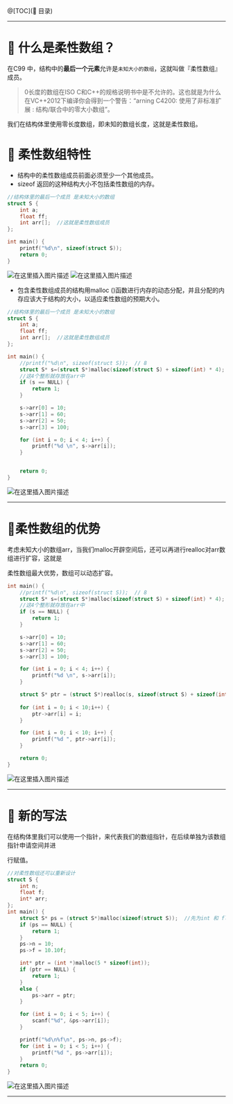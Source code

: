 ﻿

@[TOC](📝 目录)

---

# 🌟 什么是柔性数组？

在C99 中，结构中的**最后一个元素**允许是`未知大小的数组`，这就叫做『柔性数组』成员。

> 
> 0长度的数组在ISO C和C++的规格说明书中是不允许的。这也就是为什么在VC++2012下编译你会得到一个警告：“arning C4200: 使用了非标准扩展 : 结构/联合中的零大小数组”。

我们在结构体里使用零长度数组，即未知的数组长度，这就是柔性数组。


# 🌟 柔性数组特性

- 结构中的柔性数组成员前面必须至少一个其他成员。
- sizeof 返回的这种结构大小不包括柔性数组的内存。

```c
//结构体里的最后一个成员 是未知大小的数组
struct S {
	int a;
	float ff;
	int arr[];  //这就是柔性数组成员
};

int main() {
	printf("%d\n", sizeof(struct S));
	return 0;
}
```

![在这里插入图片描述](https://img-blog.csdnimg.cn/98d1cc06e79146d4918a4210bdd64a88.png)
![在这里插入图片描述](https://img-blog.csdnimg.cn/77b323d8a57f414d88108c4c054cc858.png)

- 包含柔性数组成员的结构用malloc ()函数进行内存的动态分配，并且分配的内存应该大于结构的大小，以适应柔性数组的预期大小。

```c
//结构体里的最后一个成员 是未知大小的数组
struct S {
	int a;
	float ff;
	int arr[];  //这就是柔性数组成员
};

int main() {
	//printf("%d\n", sizeof(struct S));  // 8
	struct S* s=(struct S*)malloc(sizeof(struct S) + sizeof(int) * 4);  //希望在前面空间的基础上再加上4个整形的空间
	//这4个整形就存放在arr中
	if (s == NULL) {
		return 1;
	}

	s->arr[0] = 10;
	s->arr[1] = 60;
	s->arr[2] = 50;
	s->arr[3] = 100;

	for (int i = 0; i < 4; i++) {
		printf("%d \n", s->arr[i]);
	}


	return 0;
}
```


![在这里插入图片描述](https://img-blog.csdnimg.cn/ada56b65a3454aaa927ac0cafb0c4649.png)

---

# 🌟柔性数组的优势

考虑未知大小的数组arr，当我们malloc开辟空间后，还可以再进行realloc对arr数组进行扩容，这就是

柔性数组最大优势，数组可以动态扩容。


```c
int main() {
	//printf("%d\n", sizeof(struct S));  // 8
	struct S* s=(struct S*)malloc(sizeof(struct S) + sizeof(int) * 4);  //希望在前面空间的基础上再加上4个整形的空间
	//这4个整形就存放在arr中
	if (s == NULL) {
		return 1;
	}

	s->arr[0] = 10;
	s->arr[1] = 60;
	s->arr[2] = 50;
	s->arr[3] = 100;

	for (int i = 0; i < 4; i++) {
		printf("%d \n", s->arr[i]);
	}

	struct S* ptr = (struct S*)realloc(s, sizeof(struct S) + sizeof(int) * 10);  //对数组arr扩容到10个int
	
	for (int i = 0; i < 10;i++) {
		ptr->arr[i] = i;
	}

	for (int i = 0; i < 10; i++) {
		printf("%d ", ptr->arr[i]);
	}

	return 0;
}
```
![在这里插入图片描述](https://img-blog.csdnimg.cn/9c0b88a89e584b11b3bed174a15928df.png)


---

# 🌟 新的写法
在结构体里我们可以使用一个指针，来代表我们的数组指针，在后续单独为该数组指针申请空间并进

行赋值。
```c
//对柔性数组还可以重新设计
struct S {
	int n;
	float f;
	int* arr;
};
int main() {
	struct S* ps = (struct S*)malloc(sizeof(struct S));  //先为int 和 float申请空间
	if (ps == NULL) {
		return 1;
	}
	ps->n = 10;
	ps->f = 10.10f;

	int* ptr = (int *)malloc(5 * sizeof(int));
	if (ptr == NULL) {
		return 1;
	}
	else {
		ps->arr = ptr;
	}

	for (int i = 0; i < 5; i++) {
		scanf("%d", &ps->arr[i]);
	}

	printf("%d\n%f\n", ps->n, ps->f);
	for (int i = 0; i < 5; i++) {
		printf("%d ", ps->arr[i]);
	}
	return 0;
}
```
![在这里插入图片描述](https://img-blog.csdnimg.cn/7347531b7e8f4402b9dfea1e23a79e3a.png)

---
